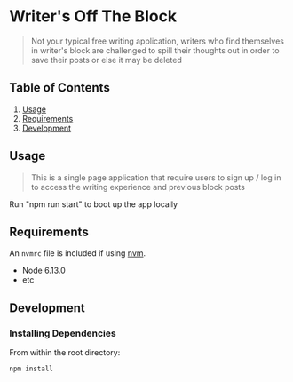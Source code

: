 # Writer's Off The Block

> Not your typical free writing application, writers who find themselves in writer's block are challenged to spill their thoughts out in order to save their posts or else it may be deleted

## Table of Contents

1. [Usage](#Usage)
1. [Requirements](#requirements)
1. [Development](#development)

## Usage

> This is a single page application that require users to sign up / log in to access the writing experience and previous block posts

Run "npm run start" to boot up the app locally

## Requirements

An `nvmrc` file is included if using [nvm](https://github.com/creationix/nvm).

- Node 6.13.0
- etc

## Development

### Installing Dependencies

From within the root directory:

```sh
npm install
```